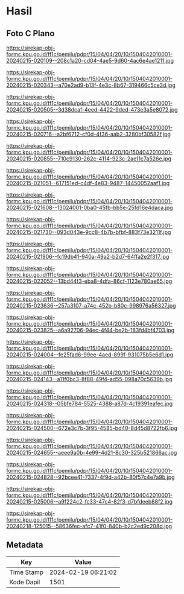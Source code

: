 # Hasil

## Foto C Plano

https://sirekap-obj-formc.kpu.go.id/ff1c/pemilu/pdpr/15/04/04/20/10/1504042010001-20240215-020109--208c1a20-cd04-4ae5-9d60-4ac6e4ae1211.jpg

https://sirekap-obj-formc.kpu.go.id/ff1c/pemilu/pdpr/15/04/04/20/10/1504042010001-20240215-020343--a70e2ad9-b13f-4e3c-8b67-319466c5ce3d.jpg

https://sirekap-obj-formc.kpu.go.id/ff1c/pemilu/pdpr/15/04/04/20/10/1504042010001-20240215-020505--3d38dcaf-4eed-4422-9ded-473e3a5e8072.jpg

https://sirekap-obj-formc.kpu.go.id/ff1c/pemilu/pdpr/15/04/04/20/10/1504042010001-20240215-020716--a2bf6712-cf0d-4f36-aab2-3280bf30582f.jpg

https://sirekap-obj-formc.kpu.go.id/ff1c/pemilu/pdpr/15/04/04/20/10/1504042010001-20240215-020855--710c9130-262c-4114-923c-2ae11c7a526e.jpg

https://sirekap-obj-formc.kpu.go.id/ff1c/pemilu/pdpr/15/04/04/20/10/1504042010001-20240215-021051--617151ed-c4df-4e83-9487-14450052aaf1.jpg

https://sirekap-obj-formc.kpu.go.id/ff1c/pemilu/pdpr/15/04/04/20/10/1504042010001-20240215-021608--13024001-0ba0-45fb-bb5e-25fd16e4daca.jpg

https://sirekap-obj-formc.kpu.go.id/ff1c/pemilu/pdpr/15/04/04/20/10/1504042010001-20240215-021730--093d043e-9cc8-4b7b-bfbf-883f73e3211f.jpg

https://sirekap-obj-formc.kpu.go.id/ff1c/pemilu/pdpr/15/04/04/20/10/1504042010001-20240215-021906--fc19db41-940a-49a2-b2d7-64ffa2e2f317.jpg

https://sirekap-obj-formc.kpu.go.id/ff1c/pemilu/pdpr/15/04/04/20/10/1504042010001-20240215-022052--13bd44f3-eba8-4dfa-86cf-1123e780ae65.jpg

https://sirekap-obj-formc.kpu.go.id/ff1c/pemilu/pdpr/15/04/04/20/10/1504042010001-20240215-023636--257a3107-a74c-452b-b80c-998976a56327.jpg

https://sirekap-obj-formc.kpu.go.id/ff1c/pemilu/pdpr/15/04/04/20/10/1504042010001-20240215-023825--a6a92706-94ec-4f44-be2b-183fd4bf4703.jpg

https://sirekap-obj-formc.kpu.go.id/ff1c/pemilu/pdpr/15/04/04/20/10/1504042010001-20240215-024004--fe25fad6-99ee-4aed-899f-931075b5e6d1.jpg

https://sirekap-obj-formc.kpu.go.id/ff1c/pemilu/pdpr/15/04/04/20/10/1504042010001-20240215-024143--a11f0bc3-8f88-49f4-ad55-098a70c5639b.jpg

https://sirekap-obj-formc.kpu.go.id/ff1c/pemilu/pdpr/15/04/04/20/10/1504042010001-20240215-024318--05bfe784-5525-4388-a87d-4c19391eafec.jpg

https://sirekap-obj-formc.kpu.go.id/ff1c/pemilu/pdpr/15/04/04/20/10/1504042010001-20240215-024500--672e3c7b-3f95-4585-bd40-8d45d8722fb6.jpg

https://sirekap-obj-formc.kpu.go.id/ff1c/pemilu/pdpr/15/04/04/20/10/1504042010001-20240215-024655--aeee9a0b-4e99-4d21-8c30-325b521866ac.jpg

https://sirekap-obj-formc.kpu.go.id/ff1c/pemilu/pdpr/15/04/04/20/10/1504042010001-20240215-024828--92bcee41-7337-4f9d-a42b-80f57c4e7a9b.jpg

https://sirekap-obj-formc.kpu.go.id/ff1c/pemilu/pdpr/15/04/04/20/10/1504042010001-20240215-025006--a9f224c2-fc33-47c4-82f3-d7bfdeeb88f2.jpg

https://sirekap-obj-formc.kpu.go.id/ff1c/pemilu/pdpr/15/04/04/20/10/1504042010001-20240218-125015--58636fec-afc7-41f0-840b-b2c2ed9c208d.jpg


## Metadata

| Key        | Value               |
| ---------- | ------------------- |
| Time Stamp | 2024-02-19 06:21:02 |
| Kode Dapil | 1501                |



